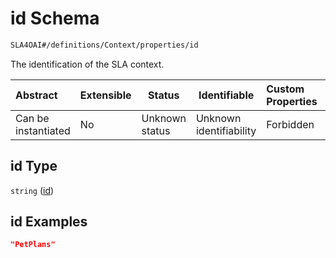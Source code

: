 # id Schema

```txt
SLA4OAI#/definitions/Context/properties/id
```

The identification of the SLA context.


| Abstract            | Extensible | Status         | Identifiable            | Custom Properties | Additional Properties | Access Restrictions | Defined In                                                                       |
| :------------------ | ---------- | -------------- | ----------------------- | :---------------- | --------------------- | ------------------- | -------------------------------------------------------------------------------- |
| Can be instantiated | No         | Unknown status | Unknown identifiability | Forbidden         | Allowed               | none                | [SLA4OAI.schema.json\*](../SLA4OAI.schema.json "open original schema") |

## id Type

`string` ([id](sla4oai-definitions-context-properties-id.md))

## id Examples

```json
"PetPlans"
```
